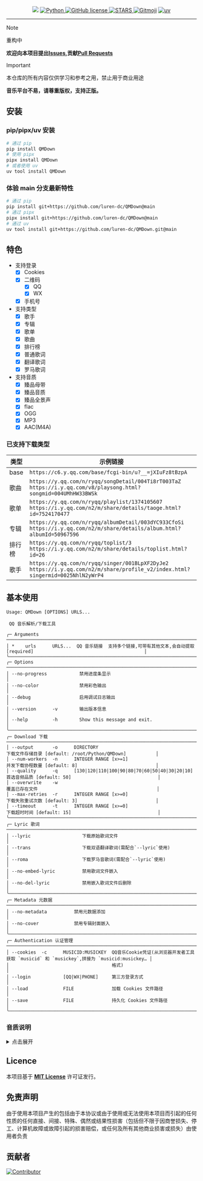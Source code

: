 <div align="center">
    <a>
        <img src="https://socialify.git.ci/luren-dc/QMDown/image?description=1&font=Source%20Code%20Pro&language=1&logo=https%3A%2F%2Fy.qq.com%2Fmediastyle%2Fmod%2Fmobile%2Fimg%2Flogo.svg&name=1&pattern=Overlapping%20Hexagons&theme=Auto"/>
    </a>
    <a href="https://www.python.org">
        <img src="https://img.shields.io/badge/Python-3.10|3.11|3.12-blue" alt="Python"/>
    </a>
    <a href="https://github.com/luren-dc/QMDown?tab=MIT-1-ov-file">
        <img src="https://img.shields.io/github/license/luren-dc/QMDown" alt="GitHub license"/>
    </a>
    <a href="https://github.com/luren-dc/QMDown/stargazers">
        <img src="https://img.shields.io/github/stars/luren-dc/QMDown?color=yellow&label=Github%20Stars" alt="STARS"/>
    </a>
    <a href="https://gitmoji.dev"><img alt="Gitmoji" src="https://img.shields.io/badge/gitmoji-%20😜%20😍-FFDD67?style=flat-square"></a>
    <a href="https://github.com/astral-sh/uv">
      <img src="https://img.shields.io/endpoint?url=https://raw.githubusercontent.com/astral-sh/uv/main/assets/badge/v0.json" alt="uv"/>
    </a>
</div>

---

> [!NOTE]
> 重构中

**欢迎向本项目提出[Issues](https://github.com/luren-dc/QMDown/issues),贡献[Pull Requests](https://github.com/luren-dc/QMDown/pulls)**

> [!IMPORTANT]
> 本仓库的所有内容仅供学习和参考之用，禁止用于商业用途
>
> **音乐平台不易，请尊重版权，支持正版。**

## 安装

### pip/pipx/uv 安装

```bash
# 通过 pip
pip install QMDown
# 使用 pipx
pipx install QMDown
# 或者使用 uv
uv tool install QMDown
```

### 体验 main 分支最新特性

```bash
# 通过 pip
pip install git+https://github.com/luren-dc/QMDown@main
# 通过 pipx
pipx install git+https://github.com/luren-dc/QMDown@main
# 通过 uv
uv tool install git+https://github.com/luren-dc/QMDown.git@main
```

## 特色

- 支持登录
  - [x] Cookies
  - [x] 二维码
    - [x] QQ
    - [x] WX
  - [x] 手机号
- 支持类型
  - [x] 歌手
  - [x] 专辑
  - [x] 歌单
  - [x] 歌曲
  - [x] 排行榜
  - [x] 普通歌词
  - [x] 翻译歌词
  - [x] 罗马歌词
- 支持音质
  - [x] 臻品母带
  - [x] 臻品音质
  - [x] 臻品全景声
  - [x] flac
  - [x] OGG
  - [x] MP3
  - [x] AAC(M4A)

### 已支持下载类型

| 类型   | 示例链接                                                                                                                                 |
|------|--------------------------------------------------------------------------------------------------------------------------------------|
| base | `https://c6.y.qq.com/base/fcgi-bin/u?__=jXIuFz8tBzpA`                                                                                |
| 歌曲   | `https://y.qq.com/n/ryqq/songDetail/004Ti8rT003TaZ` <br/> `https://i.y.qq.com/v8/playsong.html?songmid=004UMhHW33BWSk`               |
| 歌单   | `https://y.qq.com/n/ryqq/playlist/1374105607` <br/> `https://i.y.qq.com/n2/m/share/details/taoge.html?id=7524170477`                 |
| 专辑   | `https://y.qq.com/n/ryqq/albumDetail/003dYC933CfoSi` <br/> `https://i.y.qq.com/n2/m/share/details/album.html?albumId=50967596`       |
| 排行榜  | `https://y.qq.com/n/ryqq/toplist/3` <br/> `https://i.y.qq.com/n2/m/share/details/toplist.html?id=26`                                 |
| 歌手   | `https://y.qq.com/n/ryqq/singer/001BLpXF2DyJe2` <br/> `https://i.y.qq.com/n2/m/share/profile_v2/index.html?singermid=0025NhlN2yWrP4` |

## 基本使用

```console
Usage: QMDown [OPTIONS] URLS...

 QQ 音乐解析/下载工具

╭─ Arguments ────────────────────────────────────────────────────────────────────────────────────────────────────────────────────╮
│ *    urls      URLS...  QQ 音乐链接  支持多个链接,可带有其他文本,会自动提取 [required]                                         │
╰────────────────────────────────────────────────────────────────────────────────────────────────────────────────────────────────╯
╭─ Options ──────────────────────────────────────────────────────────────────────────────────────────────────────────────────────╮
│ --no-progress            禁用进度条显示                                                                                        │
│ --no-color               禁用彩色输出                                                                                          │
│ --debug                  启用调试日志输出                                                                                      │
│ --version      -v        输出版本信息                                                                                          │
│ --help         -h        Show this message and exit.                                                                           │
╰────────────────────────────────────────────────────────────────────────────────────────────────────────────────────────────────╯
╭─ Download 下载 ────────────────────────────────────────────────────────────────────────────────────────────────────────────────╮
│ --output       -o      DIRECTORY                                     下载文件存储目录 [default: /root/Python/QMDown]           │
│ --num-workers  -n      INTEGER RANGE [x>=1]                          并发下载协程数量 [default: 8]                             │
│ --quality      -q      [130|120|110|100|90|80|70|60|50|40|30|20|10]  首选音频品质 [default: 50]                                │
│ --overwrite    -w                                                    覆盖已存在文件                                            │
│ --max-retries  -r      INTEGER RANGE [x>=0]                          下载失败重试次数 [default: 3]                             │
│ --timeout      -t      INTEGER RANGE [x>=0]                          下载超时时间 [default: 15]                                │
╰────────────────────────────────────────────────────────────────────────────────────────────────────────────────────────────────╯
╭─ Lyric 歌词 ───────────────────────────────────────────────────────────────────────────────────────────────────────────────────╮
│ --lyric                   下载原始歌词文件                                                                                     │
│ --trans                   下载双语翻译歌词(需配合`--lyric`使用)                                                                │
│ --roma                    下载罗马音歌词(需配合`--lyric`使用)                                                                  │
│ --no-embed-lyric          禁用歌词文件嵌入                                                                                     │
│ --no-del-lyric            禁用嵌入歌词文件后删除                                                                               │
╰────────────────────────────────────────────────────────────────────────────────────────────────────────────────────────────────╯
╭─ Metadata 元数据 ──────────────────────────────────────────────────────────────────────────────────────────────────────────────╮
│ --no-metadata          禁用元数据添加                                                                                          │
│ --no-cover             禁用专辑封面嵌入                                                                                        │
╰────────────────────────────────────────────────────────────────────────────────────────────────────────────────────────────────╯
╭─ Authentication 认证管理 ──────────────────────────────────────────────────────────────────────────────────────────────────────╮
│ --cookies  -c      MUSICID:MUSICKEY  QQ音乐Cookie凭证(从浏览器开发者工具获取 `musicid` 和 `musickey`,拼接为 `musicid:musickey… │
│                                      格式)                                                                                     │
│ --login            [QQ|WX|PHONE]     第三方登录方式                                                                            │
│ --load             FILE              加载 Cookies 文件路径                                                                     │
│ --save             FILE              持久化 Cookies 文件路径                                                                   │
╰────────────────────────────────────────────────────────────────────────────────────────────────────────────────────────────────╯
```

### 音质说明

<details>
<summary>点击展开</summary>

| 音频格式     | code |
|----------|------|
| MASTER   | 130  |
| ATMOS_2  | 120  |
| ATMOS_51 | 110  |
| FLAC     | 100  |
| OGG_640  | 90   |
| OGG_320  | 80   |
| MP3_320  | 70   |
| OGG_192  | 60   |
| MP3_128  | 50   |
| OGG_96   | 40   |
| ACC_192  | 30   |
| ACC_96   | 20   |
| ACC_48   | 10   |

</details>

## Licence

本项目基于 **[MIT License](https://github.com/luren-dc/QMDown?tab=MIT-1-ov-file)** 许可证发行。

## 免责声明

由于使用本项目产生的包括由于本协议或由于使用或无法使用本项目而引起的任何性质的任何直接、间接、特殊、偶然或结果性损害（包括但不限于因商誉损失、停工、计算机故障或故障引起的损害赔偿，或任何及所有其他商业损害或损失）由使用者负责

## 贡献者

[![Contributor](https://contrib.rocks/image?repo=luren-dc/QMDown)](https://github.com/luren-dc/QMDown/graphs/contributors)

